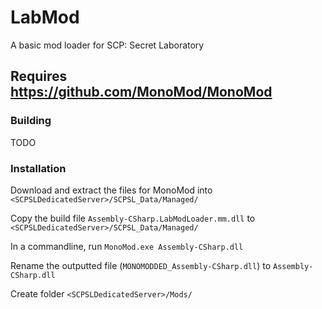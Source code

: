# LabMod
 A basic mod loader for SCP: Secret Laboratory

## Requires https://github.com/MonoMod/MonoMod

### Building
TODO

### Installation
 Download and extract the files for MonoMod into `<SCPSLDedicatedServer>/SCPSL_Data/Managed/`
 
 Copy the build file `Assembly-CSharp.LabModLoader.mm.dll` to `<SCPSLDedicatedServer>/SCPSL_Data/Managed/`
 
 In a commandline, run `MonoMod.exe Assembly-CSharp.dll`
 
 Rename the outputted file (`MONOMODDED_Assembly-CSharp.dll`) to `Assembly-CSharp.dll`
 
 Create folder `<SCPSLDedicatedServer>/Mods/`
